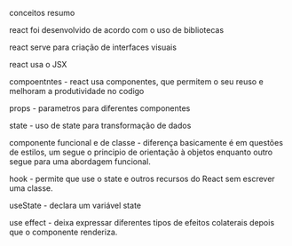 conceitos resumo


react foi desenvolvido de acordo com o uso de bibliotecas

react serve para criação de interfaces visuais

react usa o JSX

compoentntes - react usa componentes, que permitem o seu reuso e melhoram a produtividade no codigo

props - parametros para diferentes componentes

state - uso de state para transformação de dados

componente funcional e de classe - diferença basicamente é em questões de estilos, um segue o principio de orientação à objetos enquanto outro segue para uma abordagem funcional.

hook - permite que use o state e outros recursos do React sem escrever uma classe.

useState -  declara um variável state

use effect -  deixa expressar diferentes tipos de efeitos colaterais depois que o componente renderiza.
